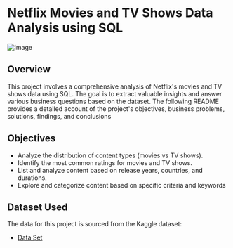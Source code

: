 # Netflix Movies and TV Shows Data Analysis using SQL
![Image](https://github.com/user-attachments/assets/c124b79d-7d7f-4f0e-9fb0-9d15f5ef58bb)
## Overview
This project involves a comprehensive analysis of Netflix's movies and TV shows data using SQL. The goal is to extract valuable insights and answer various business questions based on the dataset. The following README provides a detailed account of the project's objectives, business problems, solutions, findings, and conclusions

## Objectives

- Analyze the distribution of content types (movies vs TV shows).
- Identify the most common ratings for movies and TV shows.
- List and analyze content based on release years, countries, and durations.
- Explore and categorize content based on specific criteria and keywords

## Dataset Used
The data for this project is sourced from the Kaggle dataset:
- <a href="https://www.kaggle.com/code/shivamb/netflix-shows-and-movies-exploratory-analysis"> Data Set </a> 
